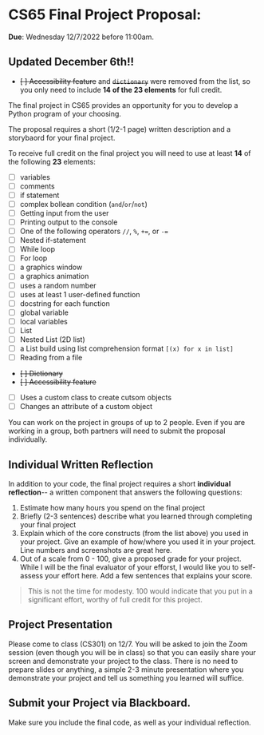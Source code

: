 # CS65 Final Project Proposal:

__Due__: Wednesday 12/7/2022 before 11:00am. 

## Updated December 6th!!
- ~~[ ] Accessibility feature~~ and ~~`dictionary`~~ were removed from the list, so you only need to include __14 of the 23 elements__ for full credit. 

The final project in CS65 provides an opportunity for you to develop a Python program of your choosing. 

The proposal requires a short (1/2-1 page) written description and a storybaord for your final project. 

To receive full credit on the final project you will need to use at least __14__ of the following __23__ elements:
- [ ] variables
- [ ] comments
- [ ] if statement
- [ ] complex bollean condition (`and`/`or`/`not`)
- [ ] Getting input from the user
- [ ] Printing output to the console
- [ ] One of the following operators `//`, `%`, `+=`, or `-=`
- [ ] Nested if-statement
- [ ] While loop
- [ ] For loop
- [ ] a graphics window
- [ ] a graphics animation
- [ ] uses a random number
- [ ] uses at least 1 user-defined function
- [ ] docstring for each function
- [ ] global variable
- [ ] local variables
- [ ] List
- [ ] Nested List (2D list)
- [ ] a List build using list comprehension format `[(x) for x in list]`
- [ ] Reading from a file
- ~~[ ] Dictionary~~
- ~~[ ] Accessibility feature~~
- [ ] Uses a custom class to create cutsom objects
- [ ] Changes an attribute of a custom object

You can work on the project in groups of up to 2 people. Even if you are working in a group, both partners will need to submit the proposal individually. 

## Individual Written Reflection
In addition to your code, the final project requires a short __individual reflection__-- a written component that answers the following questions:
1. Estimate how many hours you spend on the final project
2. Briefly (2-3 sentences) describe what you learned through completing your final project
3. Explain which of the core constructs (from the list above) you used in your project. Give an example of how/where you used it in your project. Line numbers and screenshots are great here.
4. Out of a scale from 0 - 100, give a proposed grade for your project. While I will be the final evaluator of your efforst, I would like you to self-assess your effort here. Add a few sentences that explains your score.

> This is not the time for modesty. 100 would indicate that you put in a significant effort, worthy of full credit for this project. 

## Project Presentation
Please come to class (CS301) on 12/7. You will be asked to join the Zoom session (even though you will be in class) so that you can easily share your screen and demonstrate your project to the class. 
There is no need to prepare slides or anything, a simple 2-3 minute presentation where you demonstrate your project and tell us something you learned will suffice. 

## Submit your Project via Blackboard.

Make sure you include the final code, as well as your individual reflection. 
